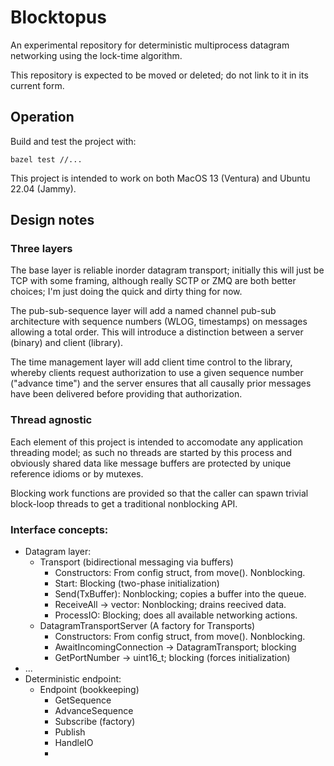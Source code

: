Blocktopus
==========

An experimental repository for deterministic multiprocess datagram networking
using the lock-time algorithm.

This repository is expected to be moved or deleted; do not link to it in its
current form.

Operation
---------

Build and test the project with:

```
bazel test //...
```

This project is intended to work on both MacOS 13 (Ventura) and Ubuntu 22.04
(Jammy).

Design notes
------------

### Three layers

The base layer is reliable inorder datagram transport; initially this will
just be TCP with some framing, although really SCTP or ZMQ are both better
choices; I'm just doing the quick and dirty thing for now.

The pub-sub-sequence layer will add a named channel pub-sub architecture with
sequence numbers (WLOG, timestamps) on messages allowing a total order.  This
will introduce a distinction between a server (binary) and client (library).

The time management layer will add client time control to the library, whereby
clients request authorization to use a given sequence number ("advance time")
and the server ensures that all causally prior messages have been delivered
before providing that authorization.

### Thread agnostic

Each element of this project is intended to accomodate any application
threading model; as such no threads are started by this process and obviously
shared data like message buffers are protected by unique reference idioms or
by mutexes.

Blocking work functions are provided so that the caller can spawn trivial
block-loop threads to get a traditional nonblocking API.

### Interface concepts:

* Datagram layer:
  * Transport (bidirectional messaging via buffers)
    * Constructors: From config struct, from move().  Nonblocking.
    * Start:  Blocking (two-phase initialization)
    * Send(TxBuffer):  Nonblocking; copies a buffer into the queue.
    * ReceiveAll -> vector<RxBuffer>:  Nonblocking; drains reecived data.
    * ProcessIO:  Blocking; does all available networking actions.
  * DatagramTransportServer (A factory for Transports)
    * Constructors:  From config struct, from move().  Nonblocking.
    * AwaitIncomingConnection -> DatagramTransport; blocking
    * GetPortNumber -> uint16_t; blocking (forces initialization)
* ...
* Deterministic endpoint:
  * Endpoint (bookkeeping)
    * GetSequence
    * AdvanceSequence
    * Subscribe (factory)
    * Publish
    * HandleIO
    *